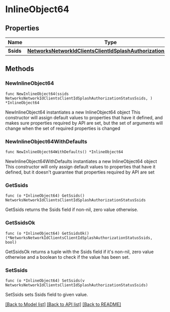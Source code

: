 # InlineObject64

## Properties

Name | Type | Description | Notes
------------ | ------------- | ------------- | -------------
**Ssids** | [**NetworksNetworkIdClientsClientIdSplashAuthorizationStatusSsids**](NetworksNetworkIdClientsClientIdSplashAuthorizationStatusSsids.md) |  | 

## Methods

### NewInlineObject64

`func NewInlineObject64(ssids NetworksNetworkIdClientsClientIdSplashAuthorizationStatusSsids, ) *InlineObject64`

NewInlineObject64 instantiates a new InlineObject64 object
This constructor will assign default values to properties that have it defined,
and makes sure properties required by API are set, but the set of arguments
will change when the set of required properties is changed

### NewInlineObject64WithDefaults

`func NewInlineObject64WithDefaults() *InlineObject64`

NewInlineObject64WithDefaults instantiates a new InlineObject64 object
This constructor will only assign default values to properties that have it defined,
but it doesn't guarantee that properties required by API are set

### GetSsids

`func (o *InlineObject64) GetSsids() NetworksNetworkIdClientsClientIdSplashAuthorizationStatusSsids`

GetSsids returns the Ssids field if non-nil, zero value otherwise.

### GetSsidsOk

`func (o *InlineObject64) GetSsidsOk() (*NetworksNetworkIdClientsClientIdSplashAuthorizationStatusSsids, bool)`

GetSsidsOk returns a tuple with the Ssids field if it's non-nil, zero value otherwise
and a boolean to check if the value has been set.

### SetSsids

`func (o *InlineObject64) SetSsids(v NetworksNetworkIdClientsClientIdSplashAuthorizationStatusSsids)`

SetSsids sets Ssids field to given value.



[[Back to Model list]](../README.md#documentation-for-models) [[Back to API list]](../README.md#documentation-for-api-endpoints) [[Back to README]](../README.md)


